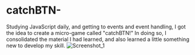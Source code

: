 # catchBTN-
Studying JavaScript daily, and getting to events and event handling, I got the idea to create a micro-game called "catchBTN!" 
In doing so, I consolidated the material I had learned, and also learned a little something new to develop my skill. 
![Screenshot_1](https://github.com/User81504/catchBTN-/assets/99925326/f2946d14-39e1-46bb-8e5f-c39bd767db51)
